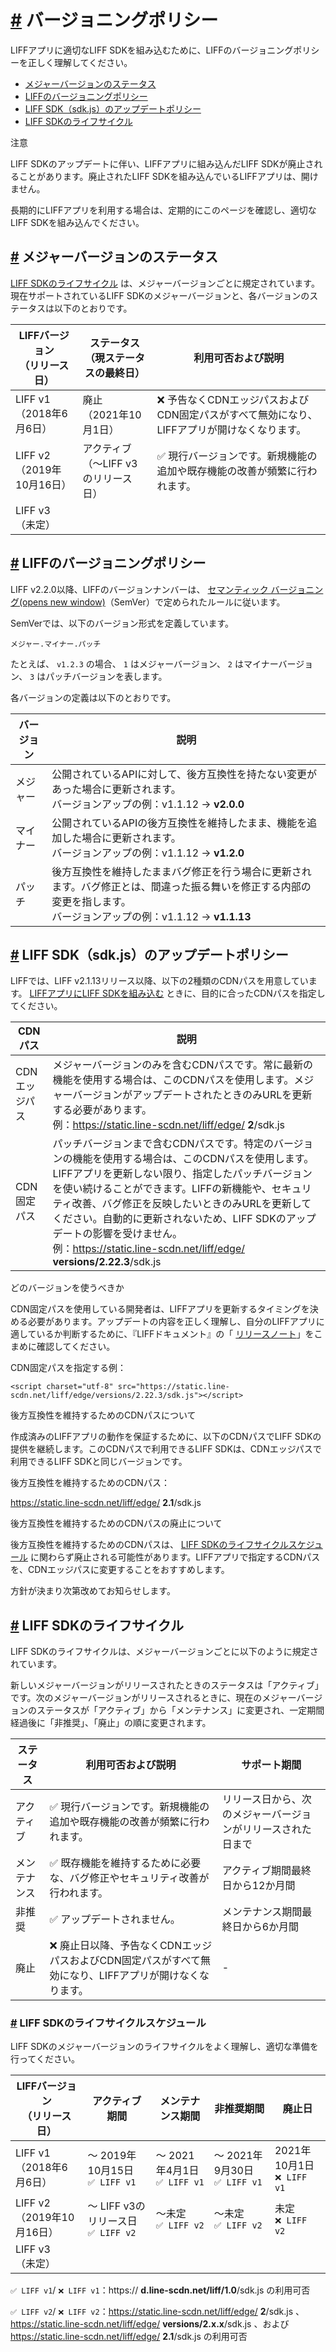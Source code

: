 # [\#](https://developers.line.biz/ja/docs/liff/versioning-policy/#page-title) バージョニングポリシー

LIFFアプリに適切なLIFF SDKを組み込むために、LIFFのバージョニングポリシーを正しく理解してください。

- [メジャーバージョンのステータス](https://developers.line.biz/ja/docs/liff/versioning-policy/#version-support-status)
- [LIFFのバージョニングポリシー](https://developers.line.biz/ja/docs/liff/versioning-policy/#versioning-policy)
- [LIFF SDK（sdk.js）のアップデートポリシー](https://developers.line.biz/ja/docs/liff/versioning-policy/#update-policy)
- [LIFF SDKのライフサイクル](https://developers.line.biz/ja/docs/liff/versioning-policy/#life-cycle)

注意

LIFF SDKのアップデートに伴い、LIFFアプリに組み込んだLIFF SDKが廃止されることがあります。廃止されたLIFF SDKを組み込んでいるLIFFアプリは、開けません。

長期的にLIFFアプリを利用する場合は、定期的にこのページを確認し、適切なLIFF SDKを組み込んでください。

## [\#](https://developers.line.biz/ja/docs/liff/versioning-policy/#version-support-status) メジャーバージョンのステータス

[LIFF SDKのライフサイクル](https://developers.line.biz/ja/docs/liff/versioning-policy/#life-cycle) は、メジャーバージョンごとに規定されています。現在サポートされているLIFF SDKのメジャーバージョンと、各バージョンのステータスは以下のとおりです。

| LIFFバージョン<br>（リリース日） | ステータス<br>（現ステータスの最終日）  | 利用可否および説明                                                                          |
| -------------------------------- | --------------------------------------- | ------------------------------------------------------------------------------------------- |
| LIFF v1<br>（2018年6月6日）      | 廃止<br>（2021年10月1日）               | ❌ 予告なくCDNエッジパスおよびCDN固定パスがすべて無効になり、LIFFアプリが開けなくなります。 |
| LIFF v2<br>（2019年10月16日）    | アクティブ<br>（～LIFF v3のリリース日） | ✅ 現行バージョンです。新規機能の追加や既存機能の改善が頻繁に行われます。                   |
| LIFF v3<br>（未定）              |                                         |                                                                                             |

## [\#](https://developers.line.biz/ja/docs/liff/versioning-policy/#versioning-policy) LIFFのバージョニングポリシー

LIFF v2.2.0以降、LIFFのバージョンナンバーは、 [セマンティック バージョニング(opens new window)](https://semver.org/lang/ja/)（SemVer）で定められたルールに従います。

SemVerでは、以下のバージョン形式を定義しています。

`メジャー.マイナー.パッチ`

たとえば、 `v1.2.3` の場合、 `1` はメジャーバージョン、 `2` はマイナーバージョン、 `3` はパッチバージョンを表します。

各バージョンの定義は以下のとおりです。

| バージョン | 説明                                                                                                                                                                    |
| ---------- | ----------------------------------------------------------------------------------------------------------------------------------------------------------------------- |
| メジャー   | 公開されているAPIに対して、後方互換性を持たない変更があった場合に更新されます。<br>バージョンアップの例：v1.1.12 → **v2.0.0**                                           |
| マイナー   | 公開されているAPIの後方互換性を維持したまま、機能を追加した場合に更新されます。<br>バージョンアップの例：v1.1.12 → **v1.2.0**                                           |
| パッチ     | 後方互換性を維持したままバグ修正を行う場合に更新されます。バグ修正とは、間違った振る舞いを修正する内部の変更を指します。<br>バージョンアップの例：v1.1.12 → **v1.1.13** |

## [\#](https://developers.line.biz/ja/docs/liff/versioning-policy/#update-policy) LIFF SDK（sdk.js）のアップデートポリシー

LIFFでは、LIFF v2.1.13リリース以降、以下の2種類のCDNパスを用意しています。 [LIFFアプリにLIFF SDKを組み込む](https://developers.line.biz/ja/docs/liff/developing-liff-apps/#integrating-sdk) ときに、目的に合ったCDNパスを指定してください。

| CDNパス       | 説明                                                                                                                                                                                                                                                                                                                                                                                                                        |
| ------------- | --------------------------------------------------------------------------------------------------------------------------------------------------------------------------------------------------------------------------------------------------------------------------------------------------------------------------------------------------------------------------------------------------------------------------- |
| CDNエッジパス | メジャーバージョンのみを含むCDNパスです。常に最新の機能を使用する場合は、このCDNパスを使用します。メジャーバージョンがアップデートされたときのみURLを更新する必要があります。<br>例：<https://static.line-scdn.net/liff/edge/> **2**/sdk.js                                                                                                                                                                                 |
| CDN固定パス   | パッチバージョンまで含むCDNパスです。特定のバージョンの機能を使用する場合は、このCDNパスを使用します。LIFFアプリを更新しない限り、指定したパッチバージョンを使い続けることができます。LIFFの新機能や、セキュリティ改善、バグ修正を反映したいときのみURLを更新してください。自動的に更新されないため、LIFF SDKのアップデートの影響を受けません。<br>例：<https://static.line-scdn.net/liff/edge/> **versions/2.22.3**/sdk.js |

どのバージョンを使うべきか

CDN固定パスを使用している開発者は、LIFFアプリを更新するタイミングを決める必要があります。アップデートの内容を正しく理解し、自分のLIFFアプリに適しているか判断するために、『LIFFドキュメント』の「 [リリースノート](https://developers.line.biz/ja/docs/liff/release-notes/)」をこまめに確認してください。

CDN固定パスを指定する例：

```
<script charset="utf-8" src="https://static.line-scdn.net/liff/edge/versions/2.22.3/sdk.js"></script>

```

後方互換性を維持するためのCDNパスについて

作成済みのLIFFアプリの動作を保証するために、以下のCDNパスでLIFF SDKの提供を継続します。このCDNパスで利用できるLIFF SDKは、CDNエッジパスで利用できるLIFF SDKと同じバージョンです。

後方互換性を維持するためのCDNパス：

<https://static.line-scdn.net/liff/edge/> **2.1**/sdk.js

後方互換性を維持するためのCDNパスの廃止について

後方互換性を維持するためのCDNパスは、 [LIFF SDKのライフサイクルスケジュール](https://developers.line.biz/ja/docs/liff/versioning-policy/#life-cycle-schedule) に関わらず廃止される可能性があります。LIFFアプリで指定するCDNパスを、CDNエッジパスに変更することをおすすめします。

方針が決まり次第改めてお知らせします。

## [\#](https://developers.line.biz/ja/docs/liff/versioning-policy/#life-cycle) LIFF SDKのライフサイクル

LIFF SDKのライフサイクルは、メジャーバージョンごとに以下のように規定されています。

新しいメジャーバージョンがリリースされたときのステータスは「アクティブ」です。次のメジャーバージョンがリリースされるときに、現在のメジャーバージョンのステータスが「アクティブ」から「メンテナンス」に変更され、一定期間経過後に「非推奨」、「廃止」の順に変更されます。

| ステータス   | 利用可否および説明                                                                                      | サポート期間                                                 |
| ------------ | ------------------------------------------------------------------------------------------------------- | ------------------------------------------------------------ |
| アクティブ   | ✅ 現行バージョンです。新規機能の追加や既存機能の改善が頻繁に行われます。                               | リリース日から、次のメジャーバージョンがリリースされた日まで |
| メンテナンス | ✅ 既存機能を維持するために必要な、バグ修正やセキュリティ改善が行われます。                             | アクティブ期間最終日から12か月間                             |
| 非推奨       | ✅ アップデートされません。                                                                             | メンテナンス期間最終日から6か月間                            |
| 廃止         | ❌ 廃止日以降、予告なくCDNエッジパスおよびCDN固定パスがすべて無効になり、LIFFアプリが開けなくなります。 | -                                                            |

### [\#](https://developers.line.biz/ja/docs/liff/versioning-policy/#life-cycle-schedule) LIFF SDKのライフサイクルスケジュール

LIFF SDKのメジャーバージョンのライフサイクルをよく理解し、適切な準備を行ってください。

| LIFFバージョン<br>（リリース日） | アクティブ期間                         | メンテナンス期間                | 非推奨期間                       | 廃止日                        |
| -------------------------------- | -------------------------------------- | ------------------------------- | -------------------------------- | ----------------------------- |
| LIFF v1<br>（2018年6月6日）      | ～ 2019年10月15日<br>`✅ LIFF v1`      | ～ 2021年4月1日<br>`✅ LIFF v1` | ～ 2021年9月30日<br>`✅ LIFF v1` | 2021年10月1日<br>`❌ LIFF v1` |
| LIFF v2<br>（2019年10月16日）    | ～ LIFF v3のリリース日<br>`✅ LIFF v2` | ～未定<br>`✅ LIFF v2`          | ～未定<br>`✅ LIFF v2`           | 未定<br>`❌ LIFF v2`          |
| LIFF v3<br>（未定）              |                                        |                                 |                                  |                               |

`✅ LIFF v1`/ `❌ LIFF v1`：https:// **d.line-scdn.net/liff/1.0**/sdk.js の利用可否

`✅ LIFF v2`/ `❌ LIFF v2`：<https://static.line-scdn.net/liff/edge/> **2**/sdk.js 、 <https://static.line-scdn.net/liff/edge/> **versions/2.x.x**/sdk.js 、および <https://static.line-scdn.net/liff/edge/> **2.1**/sdk.js の利用可否
